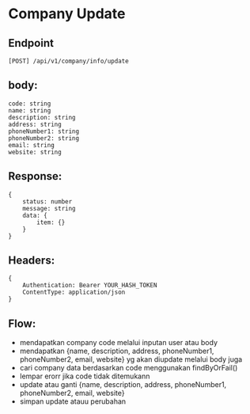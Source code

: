# Company Update

## Endpoint
```
[POST] /api/v1/company/info/update
```

## body:

```
code: string
name: string
description: string
address: string
phoneNumber1: string
phoneNumber2: string
email: string
website: string

```

## Response:

```
{
    status: number
    message: string
    data: {
        item: {}
    }
}
```

## Headers:

```
{
    Authentication: Bearer YOUR_HASH_TOKEN
    ContentType: application/json
}
```

## Flow:

- mendapatkan company code melalui inputan user atau body
- mendapatkan {name, description, address, phoneNumber1, phoneNumber2, email, website}  yg akan diupdate melalui body juga
- cari company data berdasarkan code menggunakan findByOrFail()
- lempar erorr jika code tidak ditemukann
- update atau ganti {name, description, address, phoneNumber1, phoneNumber2, email, website}
- simpan update atauu perubahan
